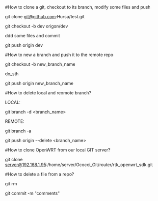 #How to clone a git, checkout to its branch, modify some files and push

git clone git@github.com:Hursa/test.git

git checkout -b dev origon/dev

ddd some files and commit

git push origin dev

#How to new a branch and push it to the remote repo

git checkout -b new_branch_name

do_sth

git push origin new_branch_name


#How to delete local and reomote branch?

LOCAL:

git branch -d <branch_name>

REMOTE:

git branch -a

git push origin --delete <branch_name>

#How to clone OpenWRT from our local GIT server?

git clone server@192.168.1.95:/home/server/Ococci_Git/router/rtk_openwrt_sdk.git

#How to delete a file from a repo?

git rm <filename>

git commit -m "comments"

